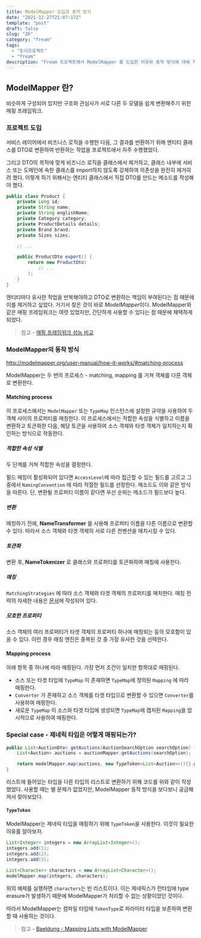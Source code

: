 ```yaml
---
title: ModelMapper 도입과 동작 방식
date: "2021-12-27T21:07:17Z"
template: "post"
draft: false
slug: "26"
category: "fream"
tags:
  - "토이프로젝트"
  - "fream"
description: "Fream 프로젝트에서 ModelMapper 를 도입한 이유와 동작 방식에 대해 적어보았다."
---
```


## ModelMapper 란?

비슷하게 구성되어 있지만 구조와 관심사가 서로 다른 두 모델을 쉽게 변환해주기 위한 매핑 프레임워크.

### 프로젝트 도입

서비스 레이어에서 비즈니스 로직을 수행한 다음, 그 결과를 반환하기 위해 엔티티 클래스를 DTO로 변환하여 반환하는 작업을 프로젝트에서 자주 수행했었다. 

그리고 DTO의 목적에 맞게 비즈니스 로직을 클래스에서 제거하고, 클래스 내부에 서비스 또는 도메인에 속한 클래스를 import하지 않도록 강제하여 의존성을 완전히 제거히려 했다. 이렇게 하기 위해서는 엔티티 클래스에서 직접 DTO를 만드는 메소드를 작성해야 했다. 

```java
public class Product {
    private Long id;
    private String name;
    private String englishName;
    private Category category;
    private ProductDetails details;
    private Brand brand;
    private Sizes sizes;

    // ...

    public ProductDto export() {
        return new ProductDto(
            // ...
        );
    }
}

```

엔티티마다 유사한 작업을 반복해야하고 DTO로 변환하는 책임이 부여된다는 점 때문에 이를 제거하고 싶었다. 거기서 찾은 것이 바로 *ModelMapper*이다. ModelMapper와 같은 매핑 프레임워크는 여럿 있었지만, 간단하게 사용할 수 있다는 점 때문에 채택하게 되었다.

> 참고 - [매핑 프레임워크 성능 비교](https://www.baeldung.com/java-performance-mapping-frameworks) 

### ModelMapper의 동작 방식

http://modelmapper.org/user-manual/how-it-works/#matching-process

ModelMapper는 두 번의 프로세스 - matching, mapping 를 거쳐 객체를 다른 객체로 변환한다. 

#### Matching process

이 프로세스에서는 `ModelMapper` 또는 `TypeMap` 인스턴스에 설정한 규약을 사용하여 두 객체 사이의 프로퍼티를 매칭한다. 이 프로세스에서는 적합한 속성을 식별하고 이름을 변환하고 토큰화한 다음, 해당 토큰을 사용하여 소스 객체와 타겟 객체가 일치하는지 확인하는 방식으로 작동한다.

##### 적합한 속성 식별

두 단계를 거쳐 적합한 속성을 결정한다.

필드 매칭이 활성화되어 있다면 `AccessLevel`에 따라 접근할 수 있는 필드를 고르고 그 중에서 `NamingConvention` 에 따라 적절한 필드를 선정한다. 메소드도 이와 같은 방식을 따른다. 단, 변환될 프로퍼티 이름이 같다면 우선 순위는 메소드가 필드보다 높다.

##### 변환

매칭하기 전에, **NameTransformer** 를 사용해 프로퍼티 이름을 다른 이름으로 변환할 수 있다. 따라서 소스 객체와 타겟 객체의 서로 다른 컨벤션을 매치시킬 수 있다.

##### 토큰화

변환 후, **NameTokenizer** 로 클래스와 프로퍼티를 토큰화하여 매칭에 사용한다.

##### 매칭

`MatchingStrategies` 에 따라 소스 객체와 타겟 객체의 프로퍼티를 매치한다. 매칭 전략의 자세한 내용은 [문서](http://modelmapper.org/user-manual/configuration/#matching-strategies)에 작성되어 있다. 

##### 모호한 프로퍼티

소스 객체의 여러 프로퍼티가 타겟 객체의 프로퍼티 하나에 매칭되는 등의 모호함이 있을 수 있다. 이런 경우 매칭 엔진은 중복된 것 중 가장 유사한 것을 선택한다.

#### Mapping process

아래 항목 중 하나에 따라 매핑된다. 가장 먼저 조건이 일치한 항목대로 매핑된다.

- 소스 또는 타겟 타입에 `TypeMap` 이 존재하면 `TypeMap`에 정의된 `Mapping` 에 따라 매핑한다.
- `Converter` 가 존재하고 소스 객체를 타겟 타입으로 변환할 수 있으면 `Converter`를 사용하여 매핑한다.
- 새로운 `TypeMap` 이 소스와 타겟 타입에 생성되면 `TypeMap`에 캡처된 `Mapping`을 암시적으로 사용하여 매핑한다.

### Special case - 제네릭 타입은 어떻게 매핑되는가?

```java
public List<AuctionDto> getAuctions(AuctionSearchOption searchOption) {
    List<Auction> auctions = auctionMapper.getAuctions(searchOption);

    return modelMapper.map(auctions, new TypeToken<List<Auction>>(){}.getType());
}
```

리스트에 들어있는 타입을 다른 타입의 리스트로 변환하기 위해 코드를 위와 같이 작성했었다. 사용할 때는 별 문제가 없었지만, ModelMapper 동작 방식을 보다보니 궁금해져서 찾아보았다.


#### `TypeToken` 

ModelMapper는 제네릭 타입을 매핑하기 위해 `TypeToken`을 사용한다. 이것이 필요한 이유를 알아보자.

```java
List<Integer> integers = new ArrayList<Integer>();
integers.add(1);
integers.add(2);
integers.add(3);

List<Character> characters = new ArrayList<Character>();
modelMapper.map(integers, characters);
```

위의 예제를 실행하면 `characters`는 빈 리스트이다. 이는 제네릭스가 런타임에 type erasure가 발생하기 때문에 ModelMapper가 처리할 수 없는 상황이었던 것이다. 

따라서 ModelMapper는 컴파일 타임에 `TokenType`로 파라미터 타입을 보존하여 변환할 때 사용하는 것이다. 

> 참고 - [Baeldung - Mapping Lists with ModelMapper](https://www.baeldung.com/java-modelmapper-lists#2-type-token)
